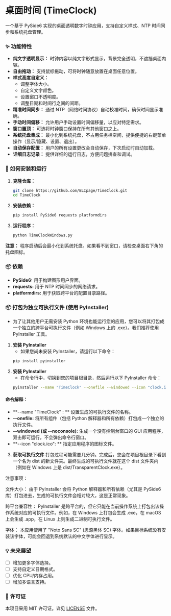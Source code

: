# 桌面时间 (TimeClock)

一个基于 PySide6 实现的桌面透明数字时钟应用，支持自定义样式、NTP 时间同步和系统托盘管理。

### ✨ 功能特性

* **纯文字透明显示：** 时钟内容以纯文字形式显示，背景完全透明，不遮挡桌面内容。
* **自由拖动：** 支持鼠标拖动，可将时钟随意放置在桌面任意位置。
* **样式高度自定义：**
    * 调整字体大小。
    * 自定义文字颜色。
    * 设置窗口不透明度。
    * 调整日期和时间行之间的间距。
* **精准时间同步：** 通过 NTP（网络时间协议）自动校准时间，确保时间显示准确。
* **手动时间偏移：** 允许用户手动设置时间偏移量，以应对特定需求。
* **窗口置顶：** 可选将时钟窗口保持在所有其他窗口之上。
* **系统托盘集成：** 最小化到系统托盘，不占用任务栏空间，提供便捷的右键菜单操作（显示/隐藏、设置、退出）。
* **自动保存配置：** 用户的所有设置更改会自动保存，下次启动时自动加载。
* **详细日志记录：** 提供详细的运行日志，方便问题排查和调试。

### 🚀 如何安装和运行

1.  **克隆仓库：**
    ```bash
    git clone https://github.com/BLIpage/TimeClock.git
    cd TimeClock
    ```
2.  **安装依赖：**
    ```bash
    pip install PySide6 requests platformdirs
    ```
3.  **运行程序：**
    ```bash
    python TimeClockWindows.py 
    ```

**注意：** 程序启动后会最小化到系统托盘。如果看不到窗口，请检查桌面右下角的托盘图标。


### 📦 依赖

* **PySide6:** 用于构建图形用户界面。
* **requests:** 用于 NTP 时间同步的网络请求。
* **platformdirs:** 用于获取跨平台的配置目录路径。

### 📦 打包为独立可执行文件 (使用 PyInstaller)

* 为了让其他用户无需安装 Python 环境也能运行您的应用，您可以将其打包成一个独立的跨平台可执行文件（例如 Windows 上的 .exe）。我们推荐使用 PyInstaller 工具。

1.  **安装 PyInstaller**
     * 如果您尚未安装 PyInstaller，请运行以下命令：
    ```bash
    pip install pyinstaller
    ```
2.  **安装 PyInstaller**
     * 在命令行中，切换到您的项目根目录，然后运行以下 PyInstaller 命令：
    ```bash
    pyinstaller --name "TimeClock" --onefile --windowed --icon "clock.ico" "TimeClockWindows.py"
    ```


#### 命令解释：

* **--name "TimeClock" : ** 设置生成的可执行文件的名称。
* **--onefile:** 将所有组件（包括 Python 解释器和所有依赖）打包成一个独立的执行文件。
* **--windowed (或 --noconsole):** 生成一个没有控制台窗口的 GUI 应用程序，双击即可运行，不会弹出命令行窗口。
* **--icon "clock.ico": ** 指定应用程序的图标文件。

3.  **获取可执行文件**
打包过程可能需要几分钟。完成后，您会在项目根目录下看到一个名为 dist 的新文件夹。最终生成的可执行文件就在这个 dist 文件夹内（例如在 Windows 上是 dist/TransparentClock.exe）。

注意事项：

文件大小： 由于 PyInstaller 会将 Python 解释器和所有依赖（尤其是 PySide6 库）打包进去，生成的可执行文件会相对较大，这是正常现象。

跨平台兼容性： PyInstaller 是跨平台的，但它只能在当前操作系统上打包出该操作系统对应的可执行文件。例如，在 Windows 上打包会生成 .exe，在 macOS 上会生成 .app，在 Linux 上则生成二进制可执行文件。

字体： 本应用使用了 "Noto Sans SC" (思源黑体 SC) 字体。如果目标系统没有安装该字体，可能会回退到系统默认的中文字体进行显示。

### 💡 未来展望

* [ ] 增加更多字体选择。
* [ ] 支持自定义日期格式。
* [ ] 优化 CPU/内存占用。
* [ ] 增加多语言支持。

### 📄 许可证

本项目采用 MIT 许可证。详见 [LICENSE](LICENSE) 文件。
